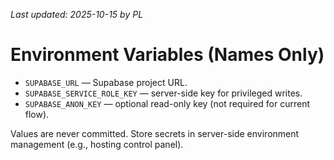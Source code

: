 _Last updated: 2025-10-15 by PL_
# Environment Variables (Names Only)

- `SUPABASE_URL` — Supabase project URL.
- `SUPABASE_SERVICE_ROLE_KEY` — server-side key for privileged writes.
- `SUPABASE_ANON_KEY` — optional read-only key (not required for current flow).

Values are never committed. Store secrets in server-side environment management (e.g., hosting control panel).
